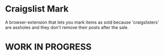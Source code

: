 # Craigslist Mark

A browser-extension that lets you mark items as sold because 'craigslisters' are assholes and they don't remove their posts after the sale.

# WORK IN PROGRESS